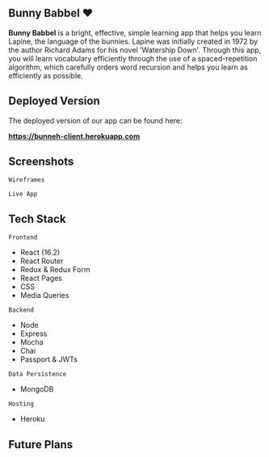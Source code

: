 ## Bunny Babbel ♥

**Bunny Babbel** is a bright, effective, simple learning app that helps you learn Lapine, the language of the bunnies. Lapine was initially created in 1972 by the author Richard Adams for his novel 'Watership Down'. Through this app, you will learn vocabulary efficiently through the use of a spaced-repetition algorithm, which carefully orders word recursion and helps you learn as efficiently as possible. 

## Deployed Version

The deployed version of our app can be found here:

**https://bunneh-client.herokuapp.com**

## Screenshots

`Wireframes`

`Live App`

## Tech Stack

`Frontend`

* React (16.2)
* React Router
* Redux & Redux Form
* React Pages
* CSS
* Media Queries

`Backend`

* Node
* Express
* Mocha
* Chai
* Passport & JWTs

`Data Persistence`

* MongoDB

`Hosting`

* Heroku

## Future Plans
